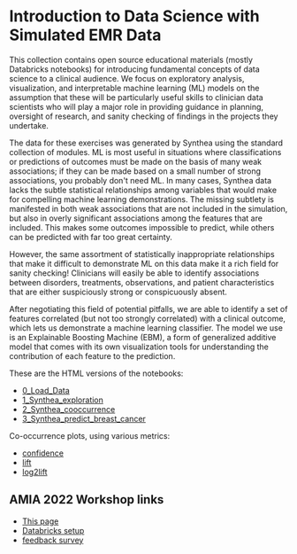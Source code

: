 # Introduction to Data Science with Simulated EMR Data

This collection contains open source educational materials (mostly Databricks notebooks) for introducing fundamental concepts of data science to a clinical audience. We focus on exploratory analysis, visualization, and interpretable machine learning (ML) models on the assumption that these will be particularly useful skills to clinician data scientists who will play a major role in providing guidance in planning, oversight of research, and sanity checking of findings in the projects they undertake.

The data for these exercises was generated by Synthea using the standard collection of modules. ML is most useful in situations where classifications or predictions of outcomes must be made on the basis of many weak associations; if they can be made based on a small number of strong associations, you probably don't need ML. In many cases, Synthea data lacks the subtle statistical relationships among variables that would make for compelling machine learning demonstrations. The missing subtlety is manifested in both weak associations that are not included in the simulation, but also in overly significant associations among the features that are included. This makes some outcomes impossible to predict, while others can be predicted with far too great certainty.

However, the same assortment of statistically inappropriate relationships that make it difficult to demonstrate ML on this data make it a rich field for sanity checking! Clinicians will easily be able to identify associations between disorders, treatments, observations, and patient characteristics that are either suspiciously strong or conspicuously absent.

After negotiating this field of potential pitfalls, we are able to identify a set of features correlated (but not too strongly correlated) with a clinical outcome, which lets us demonstrate a machine learning classifier. The model we use is an Explainable Boosting Machine (EBM), a form of generalized additive model that comes with its own visualization tools for understanding the contribution of each feature to the prediction.


These are the HTML versions of the notebooks:

- [0_Load_Data](https://rmhorton.github.io/virtual-generalist/workshop/0_Load_Data.html)
- [1_Synthea_exploration](https://rmhorton.github.io/virtual-generalist/workshop/1_Synthea_exploration.html)
- [2_Synthea_cooccurrence](https://rmhorton.github.io/virtual-generalist/workshop/2_Synthea_cooccurrence.html)
- [3_Synthea_predict_breast_cancer](https://rmhorton.github.io/virtual-generalist/workshop/3_Synthea_predict_breast_cancer.html)

Co-occurrence plots, using various metrics:
- [confidence](https://rmhorton.github.io/virtual-generalist/workshop/synthea_cooccurrence_demo.html) 
- [lift](https://rmhorton.github.io/virtual-generalist/workshop/synthea_cooccurrence_demo.html?metric=lift)
- [log2lift](https://rmhorton.github.io/virtual-generalist/workshop/synthea_cooccurrence_demo.html?metric=log2lift)


## AMIA 2022 Workshop links

- [This page](https://aka.ms/SyntheaMLgithub)
- [Databricks setup](https://aka.ms/amia2022)
- [feedback survey](https://aka.ms/SyntheaMLsurvey)

